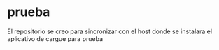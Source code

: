 # prueba
El repositorio se creo para sincronizar con el host donde se instalara el aplicativo de cargue para prueba
